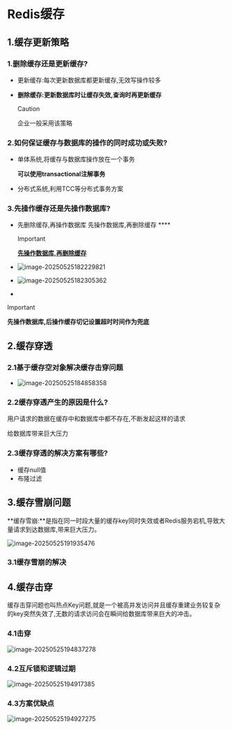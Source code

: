 # Redis缓存

## 1.缓存更新策略

### 1.删除缓存还是更新缓存?

- 更新缓存:每次更新数据库都更新缓存,无效写操作较多

- **删除缓存:更新数据库时让缓存失效,查询时再更新缓存**   

  > [!CAUTION]
  >
  > 企业一般采用该策略

  

### 2.如何保证缓存与数据库的操作的同时成功或失败?

- 单体系统,将缓存与数据库操作放在一个事务 

  **可以使用transactional注解事务**

- 分布式系统,利用TCC等分布式事务方案

### 3.先操作缓存还是先操作数据库?

- 先删除缓存,再操作数据库
  先操作数据库,再删除缓存     ****

  > [!IMPORTANT]
  >
  > **<u>先操作数据库,再删除缓存</u>**

  

- ![image-20250525182229821](C:\Users\lmw32\AppData\Roaming\Typora\typora-user-images\image-20250525182229821.png)

- ![image-20250525182305362](C:\Users\lmw32\AppData\Roaming\Typora\typora-user-images\image-20250525182305362.png)

- 

  > [!IMPORTANT]
  >
  > **先操作数据库,后操作缓存切记设置超时时间作为兜底**

## 2.缓存穿透

### 2.1**基于缓存空对象解决缓存击穿问题**

- ![image-20250525184858358](C:\Users\lmw32\AppData\Roaming\Typora\typora-user-images\image-20250525184858358.png)



### **2.2缓存穿透产生的原因是什么?**

用户请求的数据在缓存中和数据库中都不存在,不断发起这样的请求

给数据库带来巨大压力

### **2.3缓存穿透的解决方案有哪些?**

- 缓存null值
- 布隆过滤

## **3.缓存雪崩问题**



**缓存雪崩:**是指在同一时段大量的缓存key同时失效或者Redis服务宕机,导致大量请求到达数据库,带来巨大压力。

![image-20250525191935476](C:\Users\lmw32\AppData\Roaming\Typora\typora-user-images\image-20250525191935476.png)

### 3.1缓存雪崩的解决



## 4.缓存击穿

缓存击穿问题也叫热点Key问题,就是一个被高并发访问并且缓存重建业务较复杂的key突然失效了,无数的请求访问会在瞬间给数据库带来巨大的冲击。

### 4.1击穿

![image-20250525194837278](C:\Users\lmw32\AppData\Roaming\Typora\typora-user-images\image-20250525194837278.png)

### 4.2互斥锁和逻辑过期

![image-20250525194917385](C:\Users\lmw32\AppData\Roaming\Typora\typora-user-images\image-20250525194917385.png)

### 4.3方案优缺点

![image-20250525194927275](C:\Users\lmw32\AppData\Roaming\Typora\typora-user-images\image-20250525194927275.png)